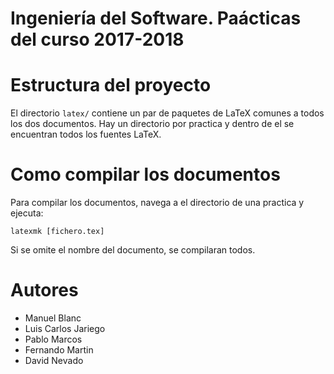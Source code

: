 
# Ingeniería del Software. Paácticas del curso 2017-2018

# Estructura del proyecto

El directorio `latex/` contiene un par de paquetes de LaTeX comunes a todos los
dos documentos. Hay un directorio por practica y dentro de el se encuentran
todos los fuentes LaTeX.

# Como compilar los documentos

Para compilar los documentos, navega a el directorio de una practica y ejecuta:

    latexmk [fichero.tex]

Si se omite el nombre del documento, se compilaran todos.

# Autores

- Manuel Blanc
- Luis Carlos Jariego
- Pablo Marcos
- Fernando Martin
- David Nevado